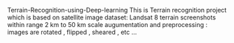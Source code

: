 Terrain-Recognition-using-Deep-learning
This is Terrain recognition project which is based on satellite image dataset: Landsat 8 terrain screenshots within range 2 km to 50 km scale augumentation and preprocessing : images are rotated , flipped , sheared , etc ...
